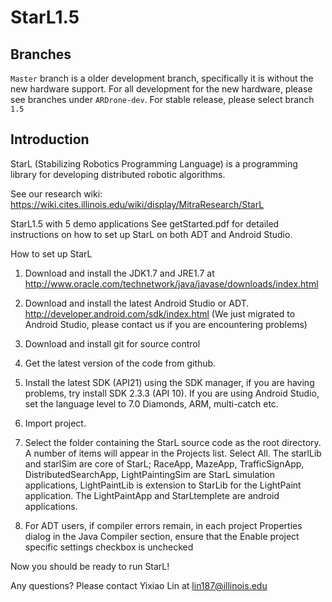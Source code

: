 StarL1.5
========
## Branches
`Master` branch is a older development branch, specifically it is without the new hardware support. For all development for the new hardware, please see branches under `ARDrone-dev`. For stable release, please select branch `1.5`

## Introduction
StarL (Stabilizing Robotics Programming Language) is a programming library for developing distributed robotic algorithms.

See our research wiki:
https://wiki.cites.illinois.edu/wiki/display/MitraResearch/StarL

StarL1.5 with 5 demo applications
See getStarted.pdf for detailed instructions on how to set up StarL on both ADT and Android Studio.

How to set up StarL
1. Download and install the JDK1.7 and JRE1.7 at
http://www.oracle.com/technetwork/java/javase/downloads/index.html

2. Download and install the latest Android Studio or ADT.
http://developer.android.com/sdk/index.html
(We just migrated to Android Studio, please contact us if you are encountering problems)

3. Download and install git for source control

4. Get the latest version of the code from github.

5. Install the latest SDK (API21) using the SDK manager, if you are having problems, try install SDK 2.3.3 (API 10). If you are using Android Studio, set the language level to 7.0 Diamonds, ARM, multi-catch etc.

6. Import project.

7. Select the folder containing the StarL source code as the root directory. A number of
items will appear in the Projects list. Select All. The starlLib and starlSim are core of StarL; RaceApp, MazeApp, TrafficSignApp, DistributedSearchApp, LightPaintingSim are StarL simulation applications, LightPaintLib is extension to StarLib for the LightPaint application. The LightPaintApp and StarLtemplete are android applications.

8. For ADT users, if compiler errors remain, in each project Properties dialog in the Java Compiler section, ensure that the Enable project specific settings checkbox is unchecked

Now you should be ready to run StarL!

Any questions? Please contact Yixiao Lin at lin187@illinois.edu
